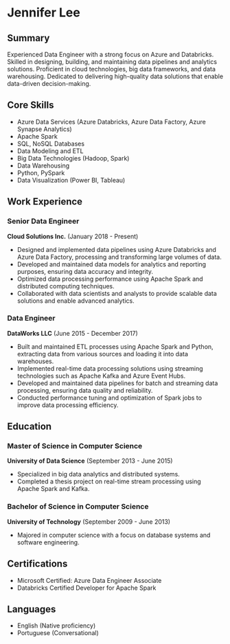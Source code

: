 # Jennifer Lee

## Summary
Experienced Data Engineer with a strong focus on Azure and Databricks. Skilled in designing, building, and maintaining data pipelines and analytics solutions. Proficient in cloud technologies, big data frameworks, and data warehousing. Dedicated to delivering high-quality data solutions that enable data-driven decision-making.

## Core Skills
- Azure Data Services (Azure Databricks, Azure Data Factory, Azure Synapse Analytics)
- Apache Spark
- SQL, NoSQL Databases
- Data Modeling and ETL
- Big Data Technologies (Hadoop, Spark)
- Data Warehousing
- Python, PySpark
- Data Visualization (Power BI, Tableau)

## Work Experience
### Senior Data Engineer
**Cloud Solutions Inc.** (January 2018 - Present)
- Designed and implemented data pipelines using Azure Databricks and Azure Data Factory, processing and transforming large volumes of data.
- Developed and maintained data models for analytics and reporting purposes, ensuring data accuracy and integrity.
- Optimized data processing performance using Apache Spark and distributed computing techniques.
- Collaborated with data scientists and analysts to provide scalable data solutions and enable advanced analytics.

### Data Engineer
**DataWorks LLC** (June 2015 - December 2017)
- Built and maintained ETL processes using Apache Spark and Python, extracting data from various sources and loading it into data warehouses.
- Implemented real-time data processing solutions using streaming technologies such as Apache Kafka and Azure Event Hubs.
- Developed and maintained data pipelines for batch and streaming data processing, ensuring data quality and reliability.
- Conducted performance tuning and optimization of Spark jobs to improve data processing efficiency.

## Education
### Master of Science in Computer Science
**University of Data Science** (September 2013 - June 2015)
- Specialized in big data analytics and distributed systems.
- Completed a thesis project on real-time stream processing using Apache Spark and Kafka.

### Bachelor of Science in Computer Science
**University of Technology** (September 2009 - June 2013)
- Majored in computer science with a focus on database systems and software engineering.

## Certifications
- Microsoft Certified: Azure Data Engineer Associate
- Databricks Certified Developer for Apache Spark

## Languages
- English (Native proficiency)
- Portuguese (Conversational)
